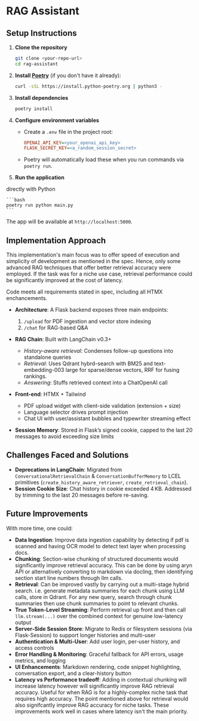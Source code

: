 # RAG Assistant

## Setup Instructions

1. **Clone the repository**

   ```bash
   git clone <your-repo-url>
   cd rag-assistant
   ```

2. **Install [Poetry](https://python-poetry.org/)** (if you don't have it already):

   ```bash
   curl -sSL https://install.python-poetry.org | python3 -
   ```

3. **Install dependencies**

   ```bash
   poetry install
   ```

4. **Configure environment variables**

   * Create a `.env` file in the project root:

     ```ini
     OPENAI_API_KEY=<your_openai_api_key>
     FLASK_SECRET_KEY=<a_random_session_secret>
     ```
   * Poetry will automatically load these when you run commands via `poetry run`.

5. **Run the application**

directly with Python

    ```bash
    poetry run python main.py
    ```

The app will be available at `http://localhost:5000`.

## Implementation Approach

This implementation's main focus was to offer speed of execution and simplicity of development as mentioned in the spec. Hence, only some advanced RAG techniques that offer better retrieval accuracy were employed. If the task was for a niche use case, retrieval performance could be significantly improved at the cost of latency.

Code meets all requirements stated in spec, including all HTMX enchancements.

* **Architecture**: A Flask backend exposes three main endpoints:

  1. `/upload` for PDF ingestion and vector store indexing
  2. `/chat` for RAG-based Q\&A
* **RAG Chain**: Built with LangChain v0.3+

  * *History-aware retrieval*: Condenses follow-up questions into standalone queries
  * *Retrieval*: Uses Qdrant hybrd-search with BM25 and text-embedding-003 large for sparse/dense vectors, RRF for fusing rankings.
  * *Answering*: Stuffs retrieved context into a ChatOpenAI call
* **Front-end**: HTMX + Tailwind

  * PDF upload widget with client-side validation (extension + size)
  * Language selector drives prompt injection
  * Chat UI with user/assistant bubbles and typewriter streaming effect
   
* **Session Memory**: Stored in Flask’s signed cookie, capped to the last 20 messages to avoid exceeding size limits

## Challenges Faced and Solutions

* **Deprecations in LangChain**: Migrated from `ConversationalRetrievalChain` & `ConversationBufferMemory` to LCEL primitives (`create_history_aware_retriever`, `create_retrieval_chain`).
* **Session Cookie Size**: Chat history in cookie exceeded 4 KB. Addressed by trimming to the last 20 messages before re-saving.


## Future Improvements

With more time, one could:

* **Data Ingestion**: Improve data ingestion capability by detecting if pdf is scanned and having OCR model to detect text layer when processing docs.
* **Chunking**: Section-wise chunking of structured documents would significantly improve retrieval accuracy. This can be done by using aryn API or alternatively converting to markdown via docling, then identifying section start line numbers through llm calls.
* **Retrieval**: Can be improved vastly by carrying out a multi-stage hybrid search. i.e. generate metadata summaries for each chunk using LLM calls, store in Qdrant. For any new query, search through chunk summaries then use chunk summaries to point to relevant chunks.
* **True Token-Level Streaming**: Perform retrieval up front and then call `llm.stream(...)` over the combined context for genuine low-latency output
* **Server-Side Session Store**: Migrate to Redis or filesystem sessions (via Flask-Session) to support longer histories and multi-user
* **Authentication & Multi-User**: Add user login, per-user history, and access controls
* **Error Handling & Monitoring**: Graceful fallback for API errors, usage metrics, and logging
* **UI Enhancements**: Markdown rendering, code snippet highlighting, conversation export, and a clear-history button
* **Latency vs Performance tradeoff**: Adding in contextual chunking will increase latency however will significantly improve RAG retrieval accuracy. Useful for when RAG is for a highly-complex niche task that requires high accuracy. The point mentioned above for retrieval would also signifcantly improve RAG accuracy for niche tasks. These improvements work well in cases where latency isn't the main priority.

